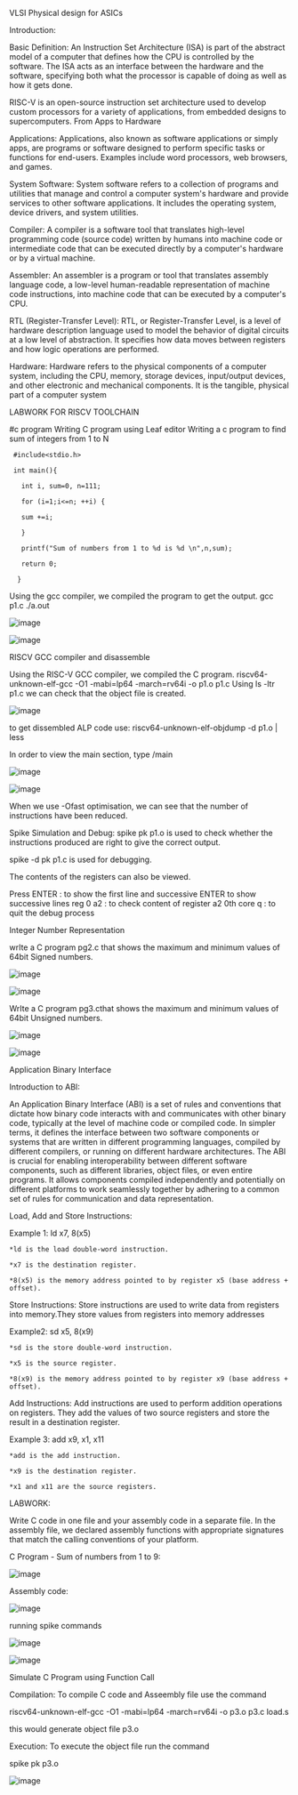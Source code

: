 VLSI Physical design for ASICs

Introduction:

Basic Definition:
An Instruction Set Architecture (ISA) is part of the abstract model of a computer that defines how the CPU is controlled by the software. The ISA acts as an interface between the hardware and the software, specifying both what the processor is capable of doing as well as how it gets done.

RISC-V is an open-source instruction set architecture used to develop custom processors for a variety of applications, from embedded designs to supercomputers.
From Apps to Hardware

Applications: Applications, also known as software applications or simply apps, are programs or software designed to perform specific tasks or functions for end-users. Examples include word processors, web browsers, and games.

System Software: System software refers to a collection of programs and utilities that manage and control a computer system's hardware and provide services to other software applications. It includes the operating system, device drivers, and system utilities.

Compiler: A compiler is a software tool that translates high-level programming code (source code) written by humans into machine code or intermediate code that can be executed directly by a computer's hardware or by a virtual machine.

Assembler: An assembler is a program or tool that translates assembly language code, a low-level human-readable representation of machine code instructions, into machine code that can be executed by a computer's CPU.

RTL (Register-Transfer Level): RTL, or Register-Transfer Level, is a level of hardware description language used to model the behavior of digital circuits at a low level of abstraction. It specifies how data moves between registers and how logic operations are performed.

Hardware: Hardware refers to the physical components of a computer system, including the CPU, memory, storage devices, input/output devices, and other electronic and mechanical components. It is the tangible, physical part of a computer system

LABWORK FOR RISCV TOOLCHAIN

#c program
Writing C program using Leaf editor Writing a c program to find sum of integers from 1 to N

     #include<stdio.h>

     int main(){
  
	   int i, sum=0, n=111;
 
	   for (i=1;i<=n; ++i) {
 
	   sum +=i;
    
	   }
 
	   printf("Sum of numbers from 1 to %d is %d \n",n,sum);
 
	   return 0;
 
      }


Using the gcc compiler, we compiled the program to get the output.
      gcc p1.c
      ./a.out

![image](https://github.com/Shubhashree359/pes_asic_class/assets/142501263/fdb29805-3ef4-415e-88fa-b8b00db6081a)

![image](https://github.com/Shubhashree359/pes_asic_class/assets/142501263/e8a37228-7071-4be1-b417-3a18a64bf2c9)

RISCV GCC compiler and disassemble

Using the RISC-V GCC compiler, we compiled the C program.
    riscv64-unknown-elf-gcc -O1 -mabi=lp64 -march=rv64i -o p1.o p1.c
Using ls -ltr p1.c we can check that the object file is created.

![image](https://github.com/Shubhashree359/pes_asic_class/assets/142501263/8565458b-896b-4613-a34e-f9ea96c126a0)

to get dissembled ALP code
    use: riscv64-unknown-elf-objdump -d p1.o | less 

In order to view the main section, type /main

![image](https://github.com/Shubhashree359/pes_asic_class/assets/142501263/68f55983-ee86-450e-a60b-e9148178b484)

![image](https://github.com/Shubhashree359/pes_asic_class/assets/142501263/d227a66d-ee40-4a39-a3ea-8aaa01657359)

When we use -Ofast optimisation, we can see that the number of instructions have been reduced.


Spike Simulation and Debug:
spike pk p1.o is used to check whether the instructions produced are right to give the correct output.

spike -d pk p1.c is used for debugging.

The contents of the registers can also be viewed.

Press ENTER : to show the first line and successive ENTER to show successive lines reg 0 a2 : to check content of register a2 0th core q : to quit the debug process

Integer Number Representation

 wrIte a C program pg2.c that shows the maximum and minimum values of 64bit Signed numbers.
 
 ![image](https://github.com/Shubhashree359/pes_asic_class/assets/142501263/96eb4e06-4d0d-43ef-958a-700c4ab4b786)
 
 ![image](https://github.com/Shubhashree359/pes_asic_class/assets/142501263/76630dc7-18d7-486f-b983-5a00d684d2fc)

WrIte a C program pg3.cthat shows the maximum and minimum values of 64bit Unsigned numbers.

![image](https://github.com/Shubhashree359/pes_asic_class/assets/142501263/acd57345-f2f8-47a4-9acc-9f2f049ef21f)

![image](https://github.com/Shubhashree359/pes_asic_class/assets/142501263/6315bbbb-213d-4631-91f3-fc0b1c88ada3)

Application Binary Interface

Introduction to ABI:

  An Application Binary Interface (ABI) is a set of rules and conventions that dictate how binary code interacts with and communicates with other binary code, typically at the level of machine code or compiled code. In simpler terms, it defines the interface between two software components or systems that are written in different programming languages, compiled by different compilers, or running on different hardware architectures. The ABI is crucial for enabling interoperability between different software components, such as different libraries, object files, or even entire programs. It allows components compiled independently and potentially on different platforms to work seamlessly together by adhering to a common set of rules for communication and data representation.

Load, Add and Store Instructions:

Example 1: ld x7, 8(x5)

    *ld is the load double-word instruction.
 
    *x7 is the destination register.
 
    *8(x5) is the memory address pointed to by register x5 (base address + offset).
 
Store Instructions: Store instructions are used to write data from registers into memory.They store values from registers into memory addresses

Example2: sd x5, 8(x9)

    *sd is the store double-word instruction.
 
    *x5 is the source register.
 
    *8(x9) is the memory address pointed to by register x9 (base address + offset).
 
Add Instructions: Add instructions are used to perform addition operations on registers. They add the values of two source registers and store the result in a destination register.

Example 3: add x9, x1, x11

    *add is the add instruction.
 
    *x9 is the destination register.
 
    *x1 and x11 are the source registers.

LABWORK:

Write C code in one file and your assembly code in a separate file. In the assembly file, we declared assembly functions with appropriate signatures that match the calling conventions of your platform.

C Program - Sum of numbers from 1 to 9:

![image](https://github.com/Shubhashree359/pes_asic_class/assets/142501263/9be2ddeb-25bc-4d28-beb3-5053de0167f9)

Assembly code:

![image](https://github.com/Shubhashree359/pes_asic_class/assets/142501263/aaa724c6-4dae-495b-a149-769056d7cbf2)




running spike commands

![image](https://github.com/Shubhashree359/pes_asic_class/assets/142501263/ef3945d8-4b01-4a7e-871f-47647e8831ad)

![image](https://github.com/Shubhashree359/pes_asic_class/assets/142501263/160c57da-3eab-4450-a3ee-a96fddd758b8)

Simulate C Program using Function Call

Compilation: To compile C code and Asseembly file use the command

riscv64-unknown-elf-gcc -O1 -mabi=lp64 -march=rv64i -o p3.o p3.c load.s

this would generate object file p3.o

Execution: To execute the object file run the command

spike pk p3.o

![image](https://github.com/Shubhashree359/pes_asic_class/assets/142501263/94daf004-62a8-4b73-9ab3-2fa96812899f)
